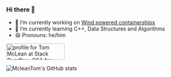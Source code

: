 ### Hi there 👋

- 🔭 I’m currently working on [Wind powered containerships](https://www.bartechnologies.uk/project/windwings/)
- 🌱 I’m currently learning C++, Data Structures and Algorithms
- 😄 Pronouns: he/him

<a href="https://stackoverflow.com/users/14720380/tom-mclean"><img src="https://stackoverflow.com/users/flair/14720380.png?theme=clean" width="156" height="44" alt="profile for Tom McLean at Stack Overflow, Q&amp;A for professional and enthusiast programmers" title="profile for Tom McLean at Stack Overflow, Q&amp;A for professional and enthusiast programmers"></a>

![McleanTom's GitHub stats](https://github-readme-stats.vercel.app/api?username=mcleantom)
